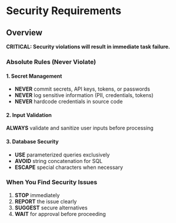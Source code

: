 # Security Requirements

## Overview

**CRITICAL: Security violations will result in immediate task failure.**

### Absolute Rules (Never Violate)

#### 1. Secret Management

- **NEVER** commit secrets, API keys, tokens, or passwords
- **NEVER** log sensitive information (PII, credentials, tokens)
- **NEVER** hardcode credentials in source code

#### 2. Input Validation

**ALWAYS** validate and sanitize user inputs before processing

#### 3. Database Security

- **USE** parameterized queries exclusively
- **AVOID** string concatenation for SQL
- **ESCAPE** special characters when necessary

### When You Find Security Issues

1. **STOP** immediately
2. **REPORT** the issue clearly
3. **SUGGEST** secure alternatives
4. **WAIT** for approval before proceeding
